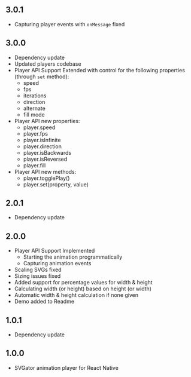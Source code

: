 ## 3.0.1
* Capturing player events with `onMessage` fixed

## 3.0.0
* Dependency update
* Updated players codebase
* Player API Support Extended with control for the following properties (through `set` method):
  * speed
  * fps
  * iterations
  * direction
  * alternate
  * fill mode
* Player API new properties:
  * player.speed
  * player.fps
  * player.isInfinite
  * player.direction
  * player.isBackwards
  * player.isReversed
  * player.fill
* Player API new methods:
  * player.togglePlay()
  * player.set(property, value)

## 2.0.1
* Dependency update

## 2.0.0
* Player API Support Implemented
    * Starting the animation programmatically
    * Capturing animation events 
* Scaling SVGs fixed
* Sizing issues fixed
* Added support for percentage values for width & height
* Calculating width (or height) based on height (or width)
* Automatic width & height calculation if none given
* Demo added to Readme

## 1.0.1

* Dependency update 

## 1.0.0

* SVGator animation player for React Native
